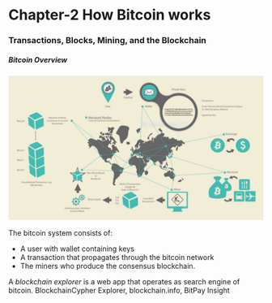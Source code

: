 # Chapter-2 How Bitcoin works

### Transactions, Blocks, Mining, and the Blockchain

##### Bitcoin Overview

![image-20210624133629151](https://raw.githubusercontent.com/abhi-shukla21/Mastering_Bitcoin/master/img/image-20210624133629151.png)

The bitcoin system consists of:

- A user with wallet containing keys
- A transaction that propagates through the bitcoin network
- The miners who produce the consensus blockchain.

A *blockchain explorer* is a web app that operates as search engine of bitcoin. BlockchainCypher Explorer, blockchain.info,  BitPay Insight
